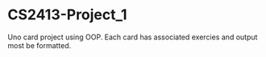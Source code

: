 # CS2413-Project_1
Uno card project using OOP. Each card has associated exercies and output most be formatted.
